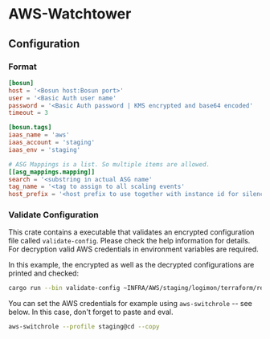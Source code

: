 # AWS-Watchtower


## Configuration

### Format

```toml
[bosun]
host = '<Bosun host:Bosun port>'
user = '<Basic Auth user name'
password = '<Basic Auth password | KMS encrypted and base64 encoded'
timeout = 3

[bosun.tags]
iaas_name = 'aws'
iaas_account = 'staging'
iaas_env = 'staging'

# ASG Mappings is a list. So multiple items are allowed.
[[asg_mappings.mapping]]
search = '<substring in actual ASG name'
tag_name = '<tag to assign to all scaling events'
host_prefix = '<host prefix to use together with instance id for silences'
```

### Validate Configuration

This crate contains a executable that validates an encrypted configuration file called `validate-config`. Please check the help information for details. For decryption valid AWS credentials in environment variables are required. 

In this example, the encrypted as well as the decrypted configurations are printed and checked:

```Bash
cargo run --bin validate-config ~INFRA/AWS/staging/logimon/terraform/resources/lambda/packages/config_enc.conf -vv
```

You can set the AWS credentials for example using `aws-switchrole` -- see below. In this case, don't forget to paste and eval.

```Bash
aws-switchrole --profile staging@cd --copy
```

